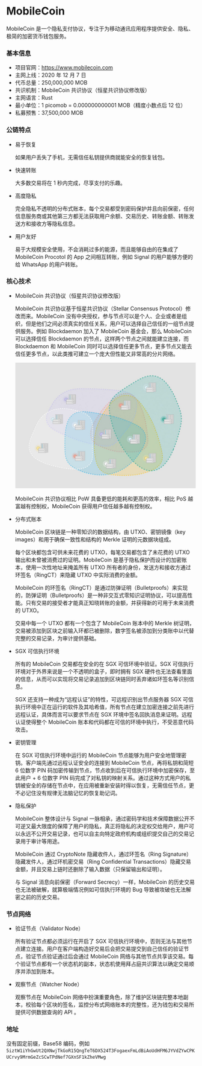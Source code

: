 # MobileCoin

MobileCoin 是一个隐私支付协议，专注于为移动通讯应用程序提供安全、隐私、极简的加密货币钱包服务。

### 基本信息

- 项目官网：https://www.mobilecoin.com
- 主网上线：2020 年 12 月 7 日
- 代币总量：250,000,000 MOB
- 共识机制：MobileCoin 共识协议（恒星共识协议修改版）
- 主网语言：Rust
- 最小单位：1 picomob = 0.000000000001 MOB（精度小数点后 12 位）
- 私募预售：37,500,000 MOB

### 公链特点

- 易于恢复
  
  如果用户丢失了手机，无需信任私钥提供商就能安全的恢复钱包。

- 快速转账
  
  大多数交易将在 1 秒内完成，尽享支付的乐趣。

- 高度隐私
  
  完全隐私不透明的分布式账本，每个交易都受到密码保护并且向前保密，任何信息服务商或其他第三⽅都⽆法获取⽤户余额、交易历史、转账金额、转账发送方和接收方等隐私信息。

- 用户友好
  
  易于大规模安全使用，不会消耗过多的能源，而且能够自由的在集成了 MobileCoin Procotol 的 App 之间相互转账，例如 Signal 的用户能够方便的给 WhatsApp 的用户转账。

### 核心技术

- MobileCoin 共识协议（恒星共识协议修改版）
  
  MobileCoin 共识协议基于恒星共识协议（Stellar Consensus Protocol）修改而来。MobileCoin 没有中央授权，参与节点可以是个人、企业或者是组织，但是他们之间必须真实的信任关系，用户可以选择自己信任的一组节点提供服务。例如 Blockdaemon 加入了 MobileCoin 基金会，那么 MobileCoin 可以选择信任 Blockdaemon 的节点，这样两个节点之间就能建立连接，而 Blockdaemon 和 MobileCoin 同时可以选择信任更多节点，更多节点又能去信任更多节点，以此类推可建立一个庞大但性能又非常高的分片网络。
  
  ![Stellar Consensus Protocol](./mobilecoin.jpg)
  
  MobileCoin 共识协议相比 PoW 具备更低的能耗和更高的效率，相比 PoS 越富越有控制权，MobileCoin 获得用户信任越多越有控制权。

- 分布式账本
  
  MobileCoin 区块链是一种零知识的数据结构，由 UTXO、密钥镜像（key images）和用于确保一致性和结构的 Merkle 证明的元数据块组成。
  
  每个区块都包含可供未来花费的 UTXO，每笔交易都包含了未花费的 UTXO 输出和未曾被消费过的证明。MobileCoin 是基于隐私保护而设计的加密账本，使用一次性地址来掩盖所有 UTXO 所有者的身份，发送方和接收方通过环签名（RingCT）来隐藏 UTXO 中实际消费的金额。
  
  MobileCoin 的环签名（RingCT）是通过防弹证明（Bulletproofs）来实现的，防弹证明（Bulletproofs）是一种非交互式零知识证明协议，可以提高性能。只有交易的接受者才能真正知晓转账的金额，并获得新的可用于未来消费的 UTXO。
  
  交易中每一个 UTXO 都有一个包含了 MobileCoin 账本中的 Merkle 树证明，交易被添加到区块之前输入环都已被删除，数字签名被添加到分类账中以代替完整的交易记录，为审计提供基础。

- SGX 可信执行环境
  
  所有的 MobileCoin 交易都在安全的在 SGX 可信环境中验证。SGX 可信执行环境对于外界来说是一个不透明的盒子，即时拥有 SGX 硬件也无法查看里面的信息，从而可以实现将交易记录追加到区块链同时丢弃诸如环签名等识别信息。
  
  SGX 还支持一种成为“远程认证”的特性，可远程识别出节点服务器 SGX 可信执行环境中正在运行的软件及其哈希值，所有节点在建立加密连接之前先进行远程认证，具体而言可以要求节点在 SGX 环境中签名回执消息来证明。远程认证使得整个 MobileCoin 账本和代码都在可信的环境中执行，不受恶意代码攻击。

- 密钥管理
  
  在 SGX 可信执行环境中运行的 MobileCoin 节点能够为⽤户安全地管理密钥。客户端先通过远程认证安全的连接到 MobileCoin 节点，再将私钥和简短 6 位数字 PIN 码加密传输到节点，节点收到后在可信执行环境中加密保存，至此用户 + 6 位数字 PIN 码完成了对私钥的映射关系。通过这种方式用户的私钥被安全的存储在节点中，在应用被重新安装时得以恢复，无需信任节点，更不必记住没有规律无法脑记忆的恢复助记词。

- 隐私保护
  
  MobileCoin 整体设计与 Signal 一脉相承，通过密码学和技术保障数据公开不可逆又最大限度的保障了用户的隐私，真正将隐私的决定权交给用户，用户可以永远不公开交易记录，也可以自主向特定政府机构或组织提交自己的交易记录用于审计等用途。
  
  MobileCoin 通过 CryptoNote 隐藏收件人，通过环签名（Ring Signature）隐藏发件人，通过环机密交易（Ring Confidential Transactions）隐藏交易金额，并且交易上链时还删除了输入数据（只保留输出和证明）。
  
  与 Signal 消息向前保密（Forward Secrecy）一样，MobileCoin 的历史交易也无法被破解，就算极端情况例如可信执行环境的 Bug 导致被攻破也无法解密之前的历史交易。

### 节点网络

- 验证节点（Validator Node）

  所有验证节点都必须运行在开启了 SGX 可信执行环境中，否则无法与其他节点建立连接。用户在客户端构造好交易后会把交易提交到自己信任的验证节点，验证节点验证通过后会通过 MobileCoin 网络与其他节点共享该交易。每个验证节点都有一个状态机的副本，状态机使用拜占庭共识算法以确定交易顺序并添加到账本。

- 观察节点（Watcher Node）

  观察节点在 MobileCoin 网络中扮演重要角色，除了维护区块链完整本地副本，校验每个区块的签名，监控分布式网络账本的完整性，还为钱包和交易所提供可供数据查询的 API 。

### 地址

没有固定前缀，Base58 编码，例如 `5iztW1iYhGwUt2QXNwjTkGoR15QngTeT6DX524T3FogaexFmLdBiAoUdHFM6JYVdZYwCPKUCrvy9MrmGeZcSCwTPdNef7GXnSF1kZheVMwg`
